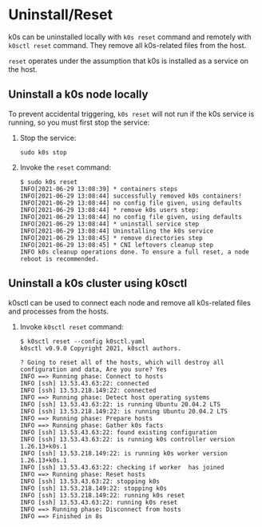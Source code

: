 # Uninstall/Reset

k0s can be uninstalled locally with `k0s reset` command and remotely with `k0sctl reset` command. They remove all k0s-related files from the host.

`reset` operates under the assumption that k0s is installed as a service on the host.

## Uninstall a k0s node locally

To prevent accidental triggering, `k0s reset` will not run if the k0s service is running, so you must first stop the service:

1. Stop the service:

    ```shell
    sudo k0s stop
    ```

2. Invoke the `reset` command:

    ```shell
    $ sudo k0s reset
    INFO[2021-06-29 13:08:39] * containers steps
    INFO[2021-06-29 13:08:44] successfully removed k0s containers!
    INFO[2021-06-29 13:08:44] no config file given, using defaults
    INFO[2021-06-29 13:08:44] * remove k0s users step:
    INFO[2021-06-29 13:08:44] no config file given, using defaults
    INFO[2021-06-29 13:08:44] * uninstall service step
    INFO[2021-06-29 13:08:44] Uninstalling the k0s service
    INFO[2021-06-29 13:08:45] * remove directories step
    INFO[2021-06-29 13:08:45] * CNI leftovers cleanup step
    INFO k0s cleanup operations done. To ensure a full reset, a node reboot is recommended.
    ```

## Uninstall a k0s cluster using k0sctl

k0sctl can be used to connect each node and remove all k0s-related files and processes from the hosts.

1. Invoke `k0sctl reset` command:

    ```shell
    $ k0sctl reset --config k0sctl.yaml
    k0sctl v0.9.0 Copyright 2021, k0sctl authors.

    ? Going to reset all of the hosts, which will destroy all configuration and data, Are you sure? Yes
    INFO ==> Running phase: Connect to hosts 
    INFO [ssh] 13.53.43.63:22: connected              
    INFO [ssh] 13.53.218.149:22: connected            
    INFO ==> Running phase: Detect host operating systems 
    INFO [ssh] 13.53.43.63:22: is running Ubuntu 20.04.2 LTS 
    INFO [ssh] 13.53.218.149:22: is running Ubuntu 20.04.2 LTS 
    INFO ==> Running phase: Prepare hosts    
    INFO ==> Running phase: Gather k0s facts 
    INFO [ssh] 13.53.43.63:22: found existing configuration 
    INFO [ssh] 13.53.43.63:22: is running k0s controller version 1.26.13+k0s.1
    INFO [ssh] 13.53.218.149:22: is running k0s worker version 1.26.13+k0s.1
    INFO [ssh] 13.53.43.63:22: checking if worker  has joined 
    INFO ==> Running phase: Reset hosts      
    INFO [ssh] 13.53.43.63:22: stopping k0s           
    INFO [ssh] 13.53.218.149:22: stopping k0s         
    INFO [ssh] 13.53.218.149:22: running k0s reset    
    INFO [ssh] 13.53.43.63:22: running k0s reset      
    INFO ==> Running phase: Disconnect from hosts 
    INFO ==> Finished in 8s                  
    ```
